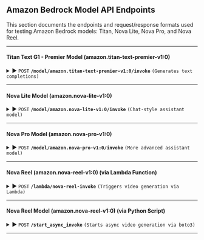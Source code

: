 ## Amazon Bedrock Model API Endpoints

This section documents the endpoints and request/response formats used for testing Amazon Bedrock models: Titan, Nova Lite, Nova Pro, and Nova Reel.

------------------------------------------------------------------------------------------

#### Titan Text G1 - Premier Model (amazon.titan-text-premier-v1:0)

<details>
<summary>▶️ <code>POST</code> <code><b>/model/amazon.titan-text-premier-v1:0/invoke</b></code> <code>(Generates text completions)</code></summary>

##### Headers

> | name          | value                      |
> |---------------|-----------------------------|
> | Content-Type  | application/json            |
> | Accept        | application/json            |

##### Parameters

> | name              | type      | data type  | description                              |
> |-------------------|-----------|------------|------------------------------------------|
> | inputText         | required  | string     | the input prompt for text generation     |
> | textGenerationConfig | required | object    | settings like maxTokenCount, temperature |

##### Sample request body format:
```json
{
  "inputText": "Write a short story about a dragon living on a mountain.",
  "textGenerationConfig": {
    "maxTokenCount": 512,
    "stopSequences": [],
    "temperature": 0.2,
    "topP": 0.9
  }
}
```

##### Responses

> | http code | content-type            | response                                                                      |
> |-----------|--------------------------|-------------------------------------------------------------------------------|
> | `200`     | `application/json`        | `{ "inputTextTokenCount": 12, "results": [{ "outputText": "...", "tokenCount": 482 }] }` |

</details>

------------------------------------------------------------------------------------------

#### Nova Lite Model (amazon.nova-lite-v1:0)

<details>
<summary>▶️ <code>POST</code> <code><b>/model/amazon.nova-lite-v1:0/invoke</b></code> <code>(Chat-style assistant model)</code></summary>

##### Headers

> | name          | value                      |
> |---------------|-----------------------------|
> | Content-Type  | application/json            |
> | Accept        | application/json            |

##### Parameters

> | name            | type      | data type    | description                         |
> |-----------------|-----------|--------------|-------------------------------------|
> | inferenceConfig | required  | object       | generation parameters like tokens   |
> | messages        | required  | array        | conversation history with the model |

##### Sample request body format:
```json
{
  "inferenceConfig": {
    "max_new_tokens": 1000,
    "temperature": 0.2,
    "top_p": 0.9
  },
  "messages": [
    {
      "role": "user",
      "content": [
        {
          "text": "Tell me about the history of the Great Wall of China."
        }
      ]
    }
  ]
}
```

##### Responses

> | http code | content-type            | response                                                                       |
> |-----------|--------------------------|--------------------------------------------------------------------------------|
> | `200`     | `application/json`        | `{ "output": { "message": { "content": [{ "text": "..." }] } }, "stopReason": "end_turn" }` |

</details>

------------------------------------------------------------------------------------------

#### Nova Pro Model (amazon.nova-pro-v1:0)

<details>
<summary>▶️ <code>POST</code> <code><b>/model/amazon.nova-pro-v1:0/invoke</b></code> <code>(More advanced assistant model)</code></summary>

##### Headers

> | name          | value                      |
> |---------------|-----------------------------|
> | Content-Type  | application/json            |
> | Accept        | application/json            |

##### Parameters

> | name            | type      | data type    | description                         |
> |-----------------|-----------|--------------|-------------------------------------|
> | inferenceConfig | required  | object       | generation parameters like tokens   |
> | messages        | required  | array        | conversation history with the model |

##### Sample request body format:
```json
{
  "inferenceConfig": {
    "max_new_tokens": 1000,
    "temperature": 0.2,
    "top_p": 0.9
  },
  "messages": [
    {
      "role": "user",
      "content": [
        {
          "text": "Explain how a rainbow is formed in simple words."
        }
      ]
    }
  ]
}
```

##### Responses

> | http code | content-type            | response                                                                       |
> |-----------|--------------------------|--------------------------------------------------------------------------------|
> | `200`     | `application/json`        | `{ "output": { "message": { "content": [{ "text": "..." }] } }, "stopReason": "end_turn" }` |

</details>

------------------------------------------------------------------------------------------

#### Nova Reel (amazon.nova-reel-v1:0) (via Lambda Function)

<details>
<summary>▶️ <code>POST</code> <code><b>/lambda/nova-reel-invoke</b></code> <code>(Triggers video generation via Lambda)</code></summary>
  
#### Lambda Function URL: https://bepjzc7om4x34xjul4ckzt27dm0ptpho.lambda-url.us-east-1.on.aws/

##### Headers

> | name          | value                      |
> |---------------|-----------------------------|
> | Content-Type  | application/json            |

##### Parameters

> | name     | type      | data type | description                         |
> |----------|-----------|-----------|-------------------------------------|
> | prompt   | required  | string    | text prompt to generate video       |

##### Sample request body format:
```json
{
  "prompt": "A young girl enters a magical floating library surrounded by glowing books and enchanted staircases."
}
```

##### Responses

> | http code | content-type            | response                                                                          |
> |-----------|--------------------------|-----------------------------------------------------------------------------------|
> | `200`     | `application/json`        | `{ "videoUri": "s3://...", "status": "Success" }`                                 |

##### Expected Behavior

- Lambda triggers the Nova Reel model asynchronously.
- Generated video is saved to an S3 bucket (`storagestack-genvideosb3836295-cgsm7lv3g2uy/upload/`).
- Success response returned after 1–3 minutes.

</details>

------------------------------------------------------------------------------------------

#### Nova Reel Model (amazon.nova-reel-v1:0) (via Python Script)

<details>
<summary>▶️ <code>POST</code> <code><b>/start_async_invoke</b></code> <code>(Starts async video generation via boto3)</code></summary>

##### Parameters

> | name                  | type      | data type   | description                                    |
> |------------------------|-----------|-------------|------------------------------------------------|
> | taskType               | required  | string      | must be "TEXT_VIDEO"                           |
> | textToVideoParams.text | required  | string      | input text prompt for video generation         |
> | videoGenerationConfig  | required  | object      | fps, duration, dimension, seed configuration   |

##### Sample request body format:
```json
{
  "taskType": "TEXT_VIDEO",
  "textToVideoParams": {
    "text": "Your input prompt here"
  },
  "videoGenerationConfig": {
    "fps": 24,
    "durationSeconds": 6,
    "dimension": "1280x720",
    "seed": 12345
  }
}
```

#### Responses

> | http code | content-type            | response                                                                                           |
> |-----------|--------------------------|---------------------------------------------------------------------------------------------------|
> | `202`     | `application/json`        | `Job started successfully.<br>Invocation ARN: arn:aws:bedrock:...`                                |
> | `200`     | `application/json`        | `Video generated successfully!<br>Video S3 location: s3://storagestack-genvideosb3836295-.../output.mp4` |
> | `400`     | `application/json`        | `Video generation failed: <failureMessage>` (e.g., invalid input, bad request)                    |
> | `500`     | `application/json`        | `Video generation failed: Unknown error` (unexpected server-side error)                           |

##### Expected Behavior

- Python script uses `boto3` to call `start_async_invoke`.
- Retrieves S3 video location when generation is finished.
- Success response returned after 1–3 minutes.

##### Notes

- Ensure AWS credentials are correctly configured (use environment variables for credentials).
- Refer to [Amazon Nova Reel 1.1 Announcement](https://aws.amazon.com/blogs/aws/amazon-nova-reel-1-1-featuring-up-to-2-minutes-multi-shot-videos/) for more details of the python script.

</details>

------------------------------------------------------------------------------------------

